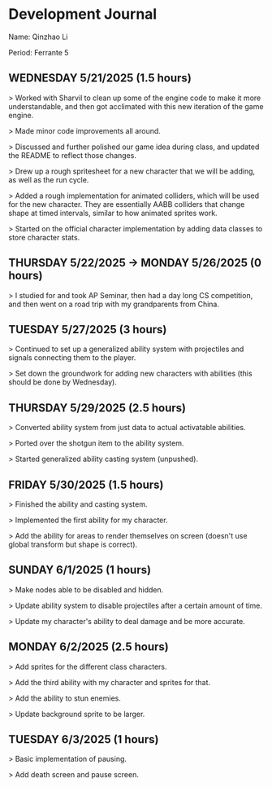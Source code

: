 # Development Journal

Name: Qinzhao Li

Period: Ferrante 5

## WEDNESDAY 5/21/2025 (1.5 hours)

\> Worked with Sharvil to clean up some of the engine code to make it more understandable, and then got acclimated with this new iteration of the game engine.

\> Made minor code improvements all around.

\> Discussed and further polished our game idea during class, and updated the README to reflect those changes.

\> Drew up a rough spritesheet for a new character that we will be adding, as well as the run cycle.

\> Added a rough implementation for animated colliders, which will be used for the new character. They are essentially AABB colliders that change shape at timed intervals, similar to how animated sprites work.

\> Started on the official character implementation by adding data classes to store character stats.

## THURSDAY 5/22/2025 -> MONDAY 5/26/2025 (0 hours)

\> I studied for and took AP Seminar, then had a day long CS competition, and then went on a road trip with my grandparents from China.

## TUESDAY 5/27/2025 (3 hours)

\> Continued to set up a generalized ability system with projectiles and signals connecting them to the player.

\> Set down the groundwork for adding new characters with abilities (this should be done by Wednesday).

## THURSDAY 5/29/2025 (2.5 hours)

\> Converted ability system from just data to actual activatable abilities.

\> Ported over the shotgun item to the ability system.

\> Started generalized ability casting system (unpushed).

## FRIDAY 5/30/2025 (1.5 hours)

\> Finished the ability and casting system.

\> Implemented the first ability for my character.

\> Add the ability for areas to render themselves on screen (doesn't use global transform but shape is correct).

## SUNDAY 6/1/2025 (1 hours)

\> Make nodes able to be disabled and hidden.

\> Update ability system to disable projectiles after a certain amount of time.

\> Update my character's ability to deal damage and be more accurate.


## MONDAY 6/2/2025 (2.5 hours)

\> Add sprites for the different class characters.

\> Add the third ability with my character and sprites for that.

\> Add the ability to stun enemies.

\> Update background sprite to be larger.

## TUESDAY 6/3/2025 (1 hours)

\> Basic implementation of pausing.

\> Add death screen and pause screen.
